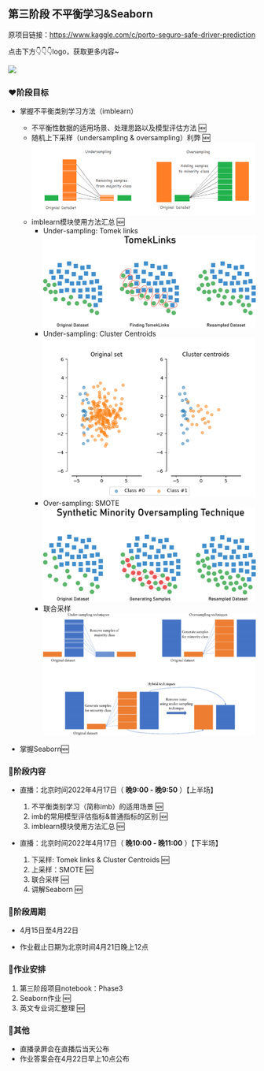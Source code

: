 ## 第三阶段 不平衡学习&Seaborn

原项目链接：https://www.kaggle.com/c/porto-seguro-safe-driver-prediction

点击下方👇👇👇logo，获取更多内容~

<a href='https://mp.weixin.qq.com/mp/appmsgalbum?__biz=Mzg2OTU4NzI3NQ==&action=getalbum&album_id=1764511202329624577#wechat_redirect'> 
<img src='https://gitee.com/gzjzg/WhaleDataScienceProject/raw/master/pic/project_logo.jpg'/></a>


### ❤️阶段目标



- 掌握不平衡类别学习方法（imblearn）

  - 不平衡性数据的适用场景、处理思路以及模型评估方法 🆕
  - 随机上下采样（undersampling & oversampling）利弊 🆕
    ![Over vs Under](../../pic/OverVSUnder.png)
  - imblearn模块使用方法汇总 🆕
    - Under-sampling: Tomek links
    ![TomekLinks](../../pic/TomekLinks.png)
    - Under-sampling: Cluster Centroids
    ![ClusterCentroid](../../pic/ClusterCentroid.png)
    - Over-sampling: SMOTE
    ![SMOTE](../../pic/SMOTE.png)
    - 联合采样
    ![UnderOverSampling](../../pic/UnderOverSampling.png)

- 掌握Seaborn🆕
    

 
### 💛阶段内容   

- 直播：北京时间2022年4月17日（ **晚9:00 - 晚9:50** ）【上半场】 
    1. 不平衡类别学习（简称imb）的适用场景 🆕
    2. imb的常用模型评估指标&普通指标的区别 🆕
    3. imblearn模块使用方法汇总 🆕


- 直播：北京时间2022年4月17日（ **晚10:00 - 晚11:00** ）【下半场】
    1. 下采样: Tomek links & Cluster Centroids 🆕
    2. 上采样：SMOTE 🆕
    3. 联合采样 🆕
    4. 讲解Seaborn 🆕

### 💚阶段周期


- 4月15日至4月22日

- 作业截止日期为北京时间4月21日晚上12点


### 💙作业安排


1. 第三阶段项目notebook：Phase3
2. Seaborn作业 🆕
3. 英文专业词汇整理 🆕


### 💜其他


- 直播录屏会在直播后当天公布
- 作业答案会在4月22日早上10点公布
